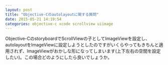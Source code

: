 ```yaml
---
layout: post
title: "Objective-Cのautolayoutに関する質問"
date: 2015-05-21 14:19:54
categories: objective-c xcode scrollview uiimage
---
```

<p>Objective-CのstoryboardでScrollViewの子としてImageViewを設定し、autolayoutをImageViewに設定しようとしたのですがいくらやってもきちんと適用されず、ImageViewがおかしな形になってしまいます(上下左右の空間を設定したい)。この場合どのようにしたら良いでしょうか。</p>
